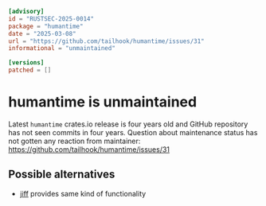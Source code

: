```toml
[advisory]
id = "RUSTSEC-2025-0014"
package = "humantime"
date = "2025-03-08"
url = "https://github.com/tailhook/humantime/issues/31"
informational = "unmaintained"

[versions]
patched = []
```

# humantime is unmaintained

Latest `humantime` crates.io release is four years old and GitHub repository has
not seen commits in four years. Question about maintenance status has not gotten
any reaction from maintainer: https://github.com/tailhook/humantime/issues/31

## Possible alternatives

 * [jiff](https://crates.io/crates/jiff) provides same kind of functionality
